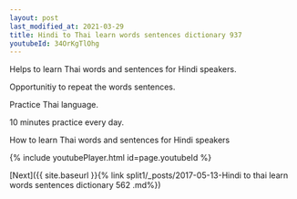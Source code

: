 ```yaml
---
layout: post
last_modified_at: 2021-03-29
title: Hindi to Thai learn words sentences dictionary 937 
youtubeId: 34OrKgTlOhg
---
```

 
 
Helps to learn Thai words and sentences for Hindi speakers.

Opportunitiy to repeat the words sentences. 

Practice Thai language. 
 
10 minutes practice every day. 
 
How to learn Thai words and sentences for Hindi speakers 
 
{% include youtubePlayer.html id=page.youtubeId %}
 
 
[Next]({{ site.baseurl }}{% link  split1/_posts/2017-05-13-Hindi to thai learn words sentences dictionary 562 .md%})
 

